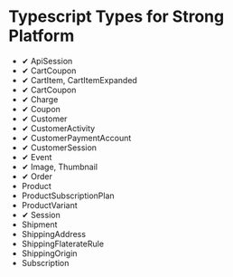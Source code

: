 # Typescript Types for Strong Platform

- ✔ ApiSession
- ✔ CartCoupon
- ✔ CartItem, CartItemExpanded
- ✔ CartCoupon
- ✔ Charge
- ✔ Coupon
- ✔ Customer
- ✔ CustomerActivity
- ✔ CustomerPaymentAccount
- ✔ CustomerSession
- ✔ Event
- ✔ Image, Thumbnail
- ✔ Order
- Product
- ProductSubscriptionPlan
- ProductVariant
- ✔ Session
- Shipment
- ShippingAddress
- ShippingFlaterateRule
- ShippingOrigin
- Subscription
